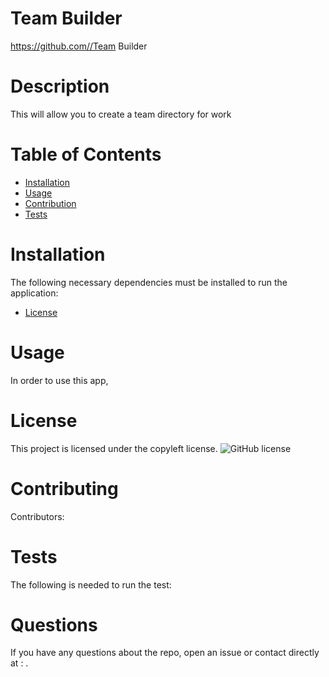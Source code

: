 

# Team Builder
https://github.com//Team Builder
# Description
This will allow you to create a team directory for work
# Table of Contents 
* [Installation](#install)
* [Usage](#usage)
* [Contribution](#contribution)
* [Tests](#testing)
# Installation
The following necessary dependencies must be installed to run the application: 
* [License](#license)
# Usage
In order to use this app, 
# License
This project is licensed under the copyleft license. 
![GitHub license](https://img.shields.io/badge/license-MIT-blue.svg)
# Contributing
​Contributors: 
# Tests
The following is needed to run the test: 
# Questions
If you have any questions about the repo, open an issue or contact  directly at : .
